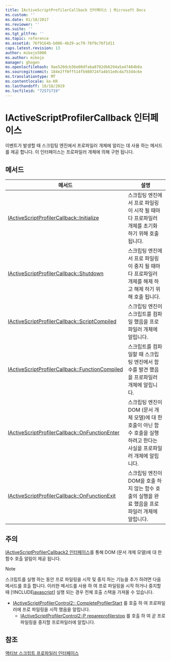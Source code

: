 ```yaml
---
title: IActiveScriptProfilerCallback 인터페이스 | Microsoft Docs
ms.custom: ''
ms.date: 01/18/2017
ms.reviewer: ''
ms.suite: ''
ms.tgt_pltfrm: ''
ms.topic: reference
ms.assetid: 76f9164b-b086-4b29-ac79-76f9c76f1d11
caps.latest.revision: 13
author: mikejo5000
ms.author: mikejo
manager: ghogen
ms.openlocfilehash: 9ae520dcb36e00dfaba8702db6294a5a47484b0a
ms.sourcegitcommit: 184e2ff0ff514fb980724fa4b51e0cda753d4c6e
ms.translationtype: MT
ms.contentlocale: ko-KR
ms.lasthandoff: 10/18/2019
ms.locfileid: "72571719"
---
```

# <a name="iactivescriptprofilercallback-interface"></a>IActiveScriptProfilerCallback 인터페이스
이벤트가 발생할 때 스크립팅 엔진에서 프로파일러 개체에 알리는 데 사용 하는 메서드를 제공 합니다. 이 인터페이스는 프로파일러 개체에 의해 구현 됩니다.  
  
## <a name="methods"></a>메서드  
  
|메서드|설명|  
|------------|-----------------|  
|[IActiveScriptProfilerCallback::Initialize](../../winscript/reference/iactivescriptprofilercallback-initialize.md)|스크립팅 엔진에서 프로 파일링이 시작 될 때마다 프로파일러 개체를 초기화 하기 위해 호출 됩니다.|  
|[IActiveScriptProfilerCallback::Shutdown](../../winscript/reference/iactivescriptprofilercallback-shutdown.md)|스크립팅 엔진에서 프로 파일링이 중지 될 때마다 프로파일러 개체를 해제 하 고 해제 하기 위해 호출 됩니다.|  
|[IActiveScriptProfilerCallback::ScriptCompiled](../../winscript/reference/iactivescriptprofilercallback-scriptcompiled.md)|스크립팅 엔진이 스크립트를 컴파일 했음을 프로파일러 개체에 알립니다.|  
|[IActiveScriptProfilerCallback::FunctionCompiled](../../winscript/reference/iactivescriptprofilercallback-functioncompiled.md)|스크립트를 컴파일할 때 스크립팅 엔진에서 함수를 발견 했음을 프로파일러 개체에 알립니다.|  
|[IActiveScriptProfilerCallback::OnFunctionEnter](../../winscript/reference/iactivescriptprofilercallback-onfunctionenter.md)|스크립팅 엔진이 DOM (문서 개체 모델)에 대 한 호출이 아닌 함수 호출을 실행 하려고 한다는 사실을 프로파일러 개체에 알립니다.|  
|[IActiveScriptProfilerCallback::OnFunctionExit](../../winscript/reference/iactivescriptprofilercallback-onfunctionexit.md)|스크립팅 엔진이 DOM을 호출 하지 않는 함수 호출의 실행을 완료 했음을 프로파일러 개체에 알립니다.|  
  
## <a name="remarks"></a>주의  
 [IActiveScriptProfilerCallback2 인터페이스](../../winscript/reference/iactivescriptprofilercallback2-interface.md)를 통해 DOM (문서 개체 모델)에 대 한 함수 호출 알림이 제공 됩니다.  
  
> [!NOTE]
> 스크립트를 실행 하는 동안 프로 파일링을 시작 및 중지 하는 기능을 추가 하려면 다음 메서드를 호출 합니다. 이러한 메서드를 사용 하 여 프로 파일링을 시작 하거나 중지할 때 [!INCLUDE[javascript](../../javascript/includes/javascript-md.md)] 실행 되는 경우 전체 호출 스택을 가져올 수 있습니다.  
> 
> - [IActiveScriptProfilerControl2:: CompleteProfilerStart](../../winscript/reference/iactivescriptprofilercontrol2-completeprofilerstart.md) 를 호출 하 여 프로파일러에 프로 파일링을 시작 했음을 알립니다.  
>   - [IActiveScriptProfilerControl2::P repareprofilerstop](../../winscript/reference/iactivescriptprofilercontrol2-prepareprofilerstop.md) 를 호출 하 여 곧 프로 파일링을 중지할 프로파일러에 알립니다.  
  
## <a name="see-also"></a>참조  
 [액티브 스크립트 프로파일러 인터페이스](../../winscript/reference/active-script-profiler-interfaces.md)